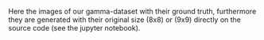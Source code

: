 Here the images of our gamma-dataset with their ground truth, 
furthermore they are generated with their original size (8x8) or (9x9)
directly on the source code (see the jupyter notebook).
